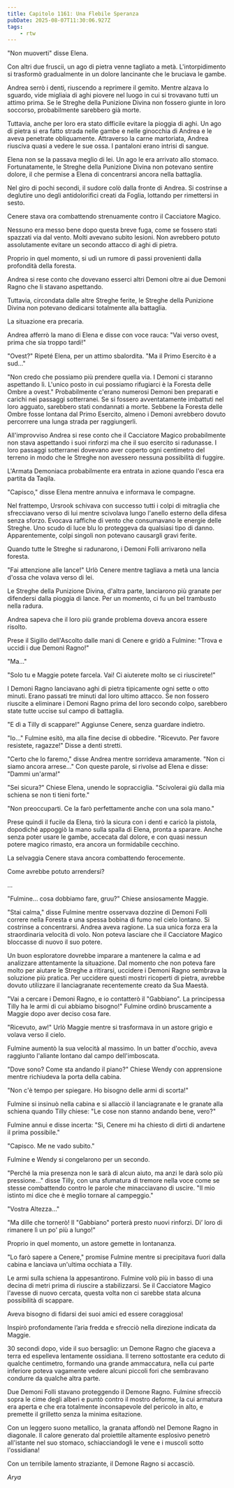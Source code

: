 ```yaml
---
title: Capitolo 1161: Una Flebile Speranza
pubDate: 2025-08-07T11:30:06.927Z
tags:
    - rtw
---
```













"Non muoverti" disse Elena.






Con altri due fruscii, un ago di pietra venne tagliato a metà. L'intorpidimento si trasformò gradualmente in un dolore lancinante che le bruciava le gambe.






Andrea serrò i denti, riuscendo a reprimere il gemito. Mentre alzava lo sguardo, vide migliaia di aghi piovere nel luogo in cui si trovavano tutti un attimo prima. Se le Streghe della Punizione Divina non fossero giunte in loro soccorso, probabilmente sarebbero già morte.






Tuttavia, anche per loro era stato difficile evitare la pioggia di aghi. Un ago di pietra si era fatto strada nelle gambe e nelle ginocchia di Andrea e le aveva penetrate obliquamente. Attraverso la carne martoriata, Andrea riusciva quasi a vedere le sue ossa. I pantaloni erano intrisi di sangue.






Elena non se la passava meglio di lei. Un ago le era arrivato allo stomaco. Fortunatamente, le Streghe della Punizione Divina non potevano sentire dolore, il che permise a Elena di concentrarsi ancora nella battaglia.






Nel giro di pochi secondi, il sudore colò dalla fronte di Andrea. Si costrinse a deglutire uno degli antidolorifici creati da Foglia, lottando per rimettersi in sesto.






Cenere stava ora combattendo strenuamente contro il Cacciatore Magico.






Nessuno era messo bene dopo questa breve fuga, come se fossero stati spazzati via dal vento. Molti avevano subito lesioni. Non avrebbero potuto assolutamente evitare un secondo attacco di aghi di pietra.






Proprio in quel momento, si udì un rumore di passi provenienti dalla profondità della foresta.






Andrea si rese conto che dovevano esserci altri Demoni oltre ai due Demoni Ragno che li stavano aspettando.






Tuttavia, circondata dalle altre Streghe ferite, le Streghe della Punizione Divina non potevano dedicarsi totalmente alla battaglia.






La situazione era precaria.






Andrea afferrò la mano di Elena e disse con voce rauca: "Vai verso ovest, prima che sia troppo tardi!"






"Ovest?" Ripeté Elena, per un attimo sbalordita. "Ma il Primo Esercito è a sud..."






"Non credo che possiamo più prendere quella via. I Demoni ci staranno aspettando lì. L'unico posto in cui possiamo rifugiarci è la Foresta delle Ombre a ovest." Probabilmente c'erano numerosi Demoni ben preparati e carichi nei passaggi sotterranei. Se si fossero avventatamente imbattuti nel loro agguato, sarebbero stati condannati a morte. Sebbene la Foresta delle Ombre fosse lontana dal Primo Esercito, almeno i Demoni avrebbero dovuto percorrere una lunga strada per raggiungerli.






All'improvviso Andrea si rese conto che il Cacciatore Magico probabilmente non stava aspettando i suoi rinforzi ma che il suo esercito si radunasse. I loro passaggi sotterranei dovevano aver coperto ogni centimetro del terreno in modo che le Streghe non avessero nessuna possibilità di fuggire.






L'Armata Demoniaca probabilmente era entrata in azione quando l'esca era partita da Taqila.






"Capisco," disse Elena mentre annuiva e informava le compagne.






Nel frattempo, Ursrook schivava con successo tutti i colpi di mitraglia che sfrecciavano verso di lui mentre scivolava lungo l'anello esterno della difesa senza sforzo. Evocava raffiche di vento che consumavano le energie delle Streghe. Uno scudo di luce blu lo proteggeva da qualsiasi tipo di danno. Apparentemente, colpi singoli non potevano causargli gravi ferite.






Quando tutte le Streghe si radunarono, i Demoni Folli arrivarono nella foresta.






"Fai attenzione alle lance!" Urlò Cenere mentre tagliava a metà una lancia d'ossa che volava verso di lei.






Le Streghe della Punizione Divina, d'altra parte, lanciarono più granate per difendersi dalla pioggia di lance. Per un momento, ci fu un bel trambusto nella radura.






Andrea sapeva che il loro più grande problema doveva ancora essere risolto.






Prese il Sigillo dell'Ascolto dalle mani di Cenere e gridò a Fulmine: "Trova e uccidi i due Demoni Ragno!"






"Ma…"






"Solo tu e Maggie potete farcela. Vai! Ci aiuterete molto se ci riuscirete!"






I Demoni Ragno lanciavano aghi di pietra tipicamente ogni sette o otto minuti. Erano passati tre minuti dal loro ultimo attacco. Se non fossero riuscite a eliminare i Demoni Ragno prima del loro secondo colpo, sarebbero state tutte uccise sul campo di battaglia.






"E dì a Tilly di scappare!" Aggiunse Cenere, senza guardare indietro.






"Io..." Fulmine esitò, ma alla fine decise di obbedire. "Ricevuto. Per favore resistete, ragazze!" Disse a denti stretti.






"Certo che lo faremo," disse Andrea mentre sorrideva amaramente. "Non ci siamo ancora arrese..." Con queste parole, si rivolse ad Elena e disse: "Dammi un'arma!"






"Sei sicura?" Chiese Elena, unendo le sopracciglia. "Scivolerai giù dalla mia schiena se non ti tieni forte."






"Non preoccuparti. Ce la farò perfettamente anche con una sola mano."






Prese quindi il fucile da Elena, tirò la sicura con i denti e caricò la pistola, dopodiché appoggiò la mano sulla spalla di Elena, pronta a sparare. Anche senza poter usare le gambe, accecata dal dolore, e con quasi nessun potere magico rimasto, era ancora un formidabile cecchino.






La selvaggia Cenere stava ancora combattendo ferocemente.






Come avrebbe potuto arrendersi?






...






"Fulmine... cosa dobbiamo fare, gruu?" Chiese ansiosamente Maggie.






"Stai calma," disse Fulmine mentre osservava dozzine di Demoni Folli correre nella Foresta e una spessa bobina di fumo nel cielo lontano. Si costrinse a concentrarsi. Andrea aveva ragione. La sua unica forza era la straordinaria velocità di volo. Non poteva lasciare che il Cacciatore Magico bloccasse di nuovo il suo potere.






Un buon esploratore dovrebbe imparare a mantenere la calma e ad analizzare attentamente la situazione. Dal momento che non poteva fare molto per aiutare le Streghe a ritirarsi, uccidere i Demoni Ragno sembrava la soluzione più pratica. Per uccidere questi mostri ricoperti di pietra, avrebbe dovuto utilizzare il lanciagranate recentemente creato da Sua Maestà.






"Vai a cercare i Demoni Ragno, e io contatterò il "Gabbiano". La principessa Tilly ha le armi di cui abbiamo bisogno!" Fulmine ordinò bruscamente a Maggie dopo aver deciso cosa fare.






"Ricevuto, aw!" Urlò Maggie mentre si trasformava in un astore grigio e volava verso il cielo.






Fulmine aumentò la sua velocità al massimo. In un batter d'occhio, aveva raggiunto l'aliante lontano dal campo dell'imboscata.






"Dove sono? Come sta andando il piano?" Chiese Wendy con apprensione mentre richiudeva la porta della cabina.






"Non c'è tempo per spiegare. Ho bisogno delle armi di scorta!"






Fulmine si insinuò nella cabina e si allacciò il lanciagranate e le granate alla schiena quando Tilly chiese: "Le cose non stanno andando bene, vero?"






Fulmine annuì e disse incerta: "Sì, Cenere mi ha chiesto di dirti di andartene il prima possibile."






"Capisco. Me ne vado subito."






Fulmine e Wendy si congelarono per un secondo.






"Perché la mia presenza non le sarà di alcun aiuto, ma anzi le darà solo più pressione..." disse Tilly, con una sfumatura di tremore nella voce come se stesse combattendo contro le parole che minacciavano di uscire. "Il mio istinto mi dice che è meglio tornare al campeggio."






"Vostra Altezza..."






"Ma dille che tornerò! Il "Gabbiano" porterà presto nuovi rinforzi. Di’ loro di rimanere lì un po' più a lungo!"






Proprio in quel momento, un astore gemette in lontananza.






"Lo farò sapere a Cenere," promise Fulmine mentre si precipitava fuori dalla cabina e lanciava un'ultima occhiata a Tilly.






Le armi sulla schiena la appesantirono. Fulmine volò più in basso di una decina di metri prima di riuscire a stabilizzarsi. Se il Cacciatore Magico l'avesse di nuovo cercata, questa volta non ci sarebbe stata alcuna possibilità di scappare.






Aveva bisogno di fidarsi dei suoi amici ed essere coraggiosa!






Inspirò profondamente l’aria fredda e sfrecciò nella direzione indicata da Maggie.






30 secondi dopo, vide il suo bersaglio: un Demone Ragno che giaceva a terra ed espelleva lentamente ossidiana. Il terreno sottostante era ceduto di qualche centimetro, formando una grande ammaccatura, nella cui parte inferiore poteva vagamente vedere alcuni piccoli fori che sembravano condurre da qualche altra parte.






Due Demoni Folli stavano proteggendo il Demone Ragno. Fulmine sfrecciò sopra le cime degli alberi e puntò contro il mostro deforme, la cui armatura era aperta e che era totalmente inconsapevole del pericolo in alto, e premette il grilletto senza la minima esitazione.






Con un leggero suono metallico, la granata affondò nel Demone Ragno in diagonale. Il calore generato dal proiettile altamente esplosivo penetrò all'istante nel suo stomaco, schiacciandogli le vene e i muscoli sotto l'ossidiana!






Con un terribile lamento straziante, il Demone Ragno si accasciò.






<em>Arya</em>


                                


                                



